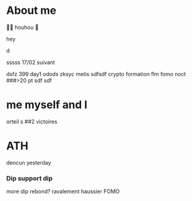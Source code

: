 # About me
🦉🦥 houhou
🦥




hey

d

sssss
17/02
suivant

dsfz
399
day1
odods
zksyc
metis
sdfsdf
crypto formation
flm fomo
noct
###>20 pt
sdf
sdf
# me myself and I
orteil
s
##2 victoires
# ATH
dencun yesterday
### Dip support dip
more dip
rebond?
ravalement haussier
FOMO
